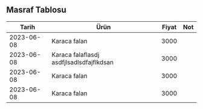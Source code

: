 ## Masraf Tablosu

| Tarih      | Ürün                                     | Fiyat | Not |
| ---------- | ---------------------------------------- | ----- | --- |
| 2023-06-08 | Karaca falan                             | 3000  |
| 2023-06-08 | Karaca falaflasdj asdfjlsadlsdfajflkdsan | 3000  |
| 2023-06-08 | Karaca falan                             | 3000  |
| 2023-06-08 | Karaca falan                             | 3000  |
